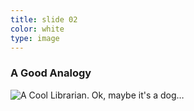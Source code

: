 ```yaml
---
title: slide 02
color: white
type: image
---
```

### A Good Analogy

<div class="slide-image-wrap">

![A Cool Librarian. Ok, maybe it's a dog…](images/librarian_dog.jpg "Photo by MaggieLovesOrbit On Insta on Unsplash")

</div>
